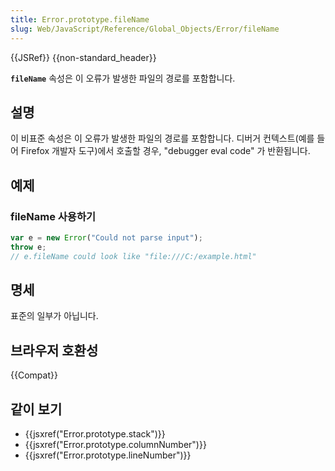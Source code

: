 ```yaml
---
title: Error.prototype.fileName
slug: Web/JavaScript/Reference/Global_Objects/Error/fileName
---
```


{{JSRef}} {{non-standard_header}}

**`fileName`** 속성은 이 오류가 발생한 파일의 경로를 포함합니다.

## 설명

이 비표준 속성은 이 오류가 발생한 파일의 경로를 포함합니다. 디버거 컨텍스트(예를 들어 Firefox 개발자 도구)에서 호출할 경우, "debugger eval code" 가 반환됩니다.

## 예제

### fileName 사용하기

```js
var e = new Error("Could not parse input");
throw e;
// e.fileName could look like "file:///C:/example.html"
```

## 명세

표준의 일부가 아닙니다.

## 브라우저 호환성

{{Compat}}

## 같이 보기

- {{jsxref("Error.prototype.stack")}}
- {{jsxref("Error.prototype.columnNumber")}}
- {{jsxref("Error.prototype.lineNumber")}}
